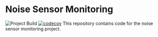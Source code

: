 # Noise Sensor Monitoring
![Project Build](https://github.com/SunbirdAI/noise-sensors-monitoring/actions/workflows/python-app.yml/badge.svg)
[![codecov](https://codecov.io/gh/SunbirdAI/noise-sensors-monitoring/branch/main/graph/badge.svg?token=YOI8JHFD0S)](https://codecov.io/gh/SunbirdAI/noise-sensors-monitoring)
This repository contains code for the noise sensor monitoring project.
